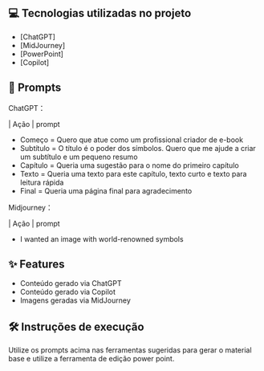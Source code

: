 ## 💻 Tecnologias utilizadas no projeto

- [ChatGPT]
- [MidJourney]
- [PowerPoint]
- [Copilot]

## 🧠 Prompts

ChatGPT：

|   Ação   | prompt                                                                                                                                                                                                                                                           
-  Começo = Quero que atue como um profissional criador de e-book 
- Subtítulo = O título é o poder dos símbolos. Quero que me ajude a criar um subtítulo e um pequeno resumo
- Capítulo =  Queria uma sugestão para o nome do primeiro capítulo
- Texto = Queria uma texto para este capítulo, texto curto e texto para leitura rápida 
- Final = Queria uma página final para agradecimento


Midjourney：

|  Ação  | prompt                                                                                 
- I wanted an image with world-renowned symbols

## ✨ Features

- Conteúdo gerado via ChatGPT
- Conteúdo gerado via Copilot
- Imagens geradas via MidJourney

## 🛠️ Instruções de execução

Utilize os prompts acima nas ferramentas sugeridas para gerar o material base e utilize a ferramenta de edição power point.
